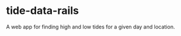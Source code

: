 tide-data-rails
===============

A web app for finding high and low tides for a given day and location.
